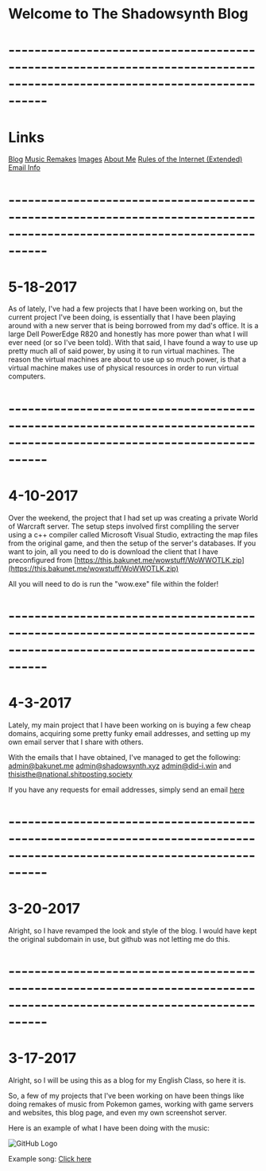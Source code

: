 # **Welcome to The Shadowsynth Blog**
# **------------------------------------------------------------------------------------------------------------------------**
# **Links**
[Blog](https://bakunet.me)
[Music Remakes](https://bakunet.me/music.html)
[Images](https://bakunet.me/images.html)
[About Me](https://bakunet.me/about.html)
[Rules of the Internet (Extended)](https://bakunet.me/internet.html)
[Email Info](https://bakunet.me/email_info.html)

# **------------------------------------------------------------------------------------------------------------------------**

# **5-18-2017**

As of lately, I've had a few projects that I have been working on, but the current project I've been doing, is essentially that I have been playing around with a new server that is being borrowed from my dad's office. It is a large Dell PowerEdge R820 and honestly has more power than what I will ever need (or so I've been told). With that said, I have found a way to use up pretty much all of said power, by using it to run virtual machines. The reason the virtual machines are about to use up so much power, is that a virtual machine makes use of physical resources in order to run virtual computers.

# **------------------------------------------------------------------------------------------------------------------------**

# **4-10-2017**

Over the weekend, the project that I had set up was creating a private World of Warcraft server. The setup steps involved first compliling the server using a c++ compiler called Microsoft Visual Studio, extracting the map files from the original game, and then the setup of the server's databases. If you want to join, all you need to do is download the client that I have preconfigured from [https://this.bakunet.me/wowstuff/WoWWOTLK.zip](https://this.bakunet.me/wowstuff/WoWWOTLK.zip)

All you will need to do is run the "wow.exe" file within the folder!

# **------------------------------------------------------------------------------------------------------------------------**

# **4-3-2017**

Lately, my main project that I have been working on is buying a few cheap domains, acquiring some pretty funky email addresses, and setting up my own email server that I share with others.

With the emails that I have obtained, I've managed to get the following: admin@bakunet.me admin@shadowsynth.xyz admin@did-i.win and thisisthe@national.shitposting.society

If you have any requests for email addresses, simply send an email [here](mailto:chosensoundmusic147@gmail.com)



# **------------------------------------------------------------------------------------------------------------------------**

# **3-20-2017**

Alright, so I have revamped the look and style of the blog. I would have kept the original subdomain in use, but github was not letting me do this.

# **------------------------------------------------------------------------------------------------------------------------**

# **3-17-2017**
Alright, so I will be using this as a blog for my English Class,  so here it is.


So, a few of my projects that I've been working on have been things like doing remakes of music from Pokemon games, working with game servers and websites, this blog page, and even my own screenshot server.

 Here is an example of what I have been doing with the music: 
 
 ![GitHub Logo](https://this.bakunet.me/website/sucks/DESKTOP-Win10_-_Chrome_Remote_Desktop_1E7C406C.png)

  Example song: [Click here](https://this.bakunet.me/music/legendary_trio.mp3)
